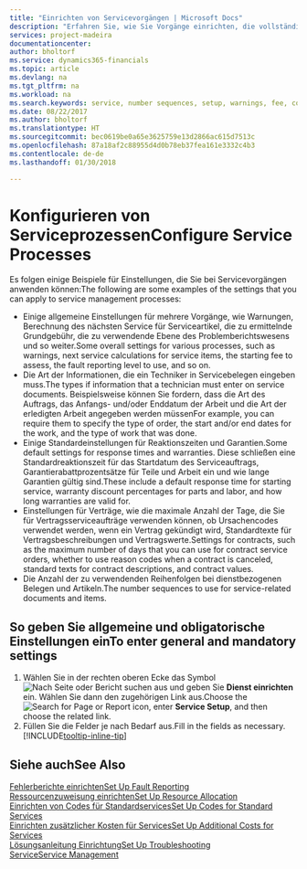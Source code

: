 ```yaml
---
title: "Einrichten von Servicevorgängen | Microsoft Docs"
description: "Erfahren Sie, wie Sie Vorgänge einrichten, die vollständige Zufriedenheit Ihrer Debitoren mit Ihrem Kundendienst sicherzustellen."
services: project-madeira
documentationcenter: 
author: bholtorf
ms.service: dynamics365-financials
ms.topic: article
ms.devlang: na
ms.tgt_pltfrm: na
ms.workload: na
ms.search.keywords: service, number sequences, setup, warnings, fee, contracts, warranties
ms.date: 08/22/2017
ms.author: bholtorf
ms.translationtype: HT
ms.sourcegitcommit: bec0619be0a65e3625759e13d2866ac615d7513c
ms.openlocfilehash: 87a18af2c88955d4d0b78eb37fea161e3332c4b3
ms.contentlocale: de-de
ms.lasthandoff: 01/30/2018

---
```

# <a name="configure-service-processes"></a><span data-ttu-id="82f20-103">Konfigurieren von Serviceprozessen</span><span class="sxs-lookup"><span data-stu-id="82f20-103">Configure Service Processes</span></span>
<span data-ttu-id="82f20-104">Es folgen einige Beispiele für Einstellungen, die Sie bei Servicevorgängen anwenden können:</span><span class="sxs-lookup"><span data-stu-id="82f20-104">The following are some examples of the settings that you can apply to service management processes:</span></span>  
  
* <span data-ttu-id="82f20-105">Einige allgemeine Einstellungen für mehrere Vorgänge, wie Warnungen, Berechnung des nächsten Service für Serviceartikel, die zu ermittelnde Grundgebühr, die zu verwendende Ebene des Problemberichtswesens und so weiter.</span><span class="sxs-lookup"><span data-stu-id="82f20-105">Some overall settings for various processes, such as warnings, next service calculations for service items, the starting fee to assess, the fault reporting level to use, and so on.</span></span>  
* <span data-ttu-id="82f20-106">Die Art der Informationen, die ein Techniker in Servicebelegen eingeben muss.</span><span class="sxs-lookup"><span data-stu-id="82f20-106">The types if information that a technician must enter on service documents.</span></span> <span data-ttu-id="82f20-107">Beispielsweise können Sie fordern, dass die Art des Auftrags, das Anfangs- und/oder Enddatum der Arbeit und die Art der erledigten Arbeit angegeben werden müssen</span><span class="sxs-lookup"><span data-stu-id="82f20-107">For example, you can require them to specify the type of order, the start and/or end dates for the work, and the type of work that was done.</span></span>  
* <span data-ttu-id="82f20-108">Einige Standardeinstellungen für Reaktionszeiten und Garantien.</span><span class="sxs-lookup"><span data-stu-id="82f20-108">Some default settings for response times and warranties.</span></span> <span data-ttu-id="82f20-109">Diese schließen eine Standardreaktionszeit für das Startdatum des Serviceauftrags, Garantierabattprozentsätze für Teile und Arbeit ein und wie lange Garantien gültig sind.</span><span class="sxs-lookup"><span data-stu-id="82f20-109">These include a default response time for starting service, warranty discount percentages for parts and labor, and how long warranties are valid for.</span></span>  
* <span data-ttu-id="82f20-110">Einstellungen für Verträge, wie die maximale Anzahl der Tage, die Sie für Vertragsserviceaufträge verwenden können, ob Ursachencodes verwendet werden, wenn ein Vertrag gekündigt wird, Standardtexte für Vertragsbeschreibungen und Vertragswerte.</span><span class="sxs-lookup"><span data-stu-id="82f20-110">Settings for contracts, such as the maximum number of days that you can use for contract service orders, whether to use reason codes when a contract is canceled, standard texts for contract descriptions, and contract values.</span></span>  
* <span data-ttu-id="82f20-111">Die Anzahl der zu verwendenden Reihenfolgen bei dienstbezogenen Belegen und Artikeln.</span><span class="sxs-lookup"><span data-stu-id="82f20-111">The number sequences to use for service-related documents and items.</span></span>  

## <a name="to-enter-general-and-mandatory-settings"></a><span data-ttu-id="82f20-112">So geben Sie allgemeine und obligatorische Einstellungen ein</span><span class="sxs-lookup"><span data-stu-id="82f20-112">To enter general and mandatory settings</span></span>
1. <span data-ttu-id="82f20-113">Wählen Sie in der rechten oberen Ecke das Symbol ![Nach Seite oder Bericht suchen](media/ui-search/search_small.png "Nach Seite oder Bericht suchen") aus und geben Sie **Dienst einrichten** ein. Wählen Sie dann den zugehörigen Link aus.</span><span class="sxs-lookup"><span data-stu-id="82f20-113">Choose the ![Search for Page or Report](media/ui-search/search_small.png "Search for Page or Report icon") icon, enter **Service Setup**, and then choose the related link.</span></span>
2. <span data-ttu-id="82f20-114">Füllen Sie die Felder je nach Bedarf aus.</span><span class="sxs-lookup"><span data-stu-id="82f20-114">Fill in the fields as necessary.</span></span> [!INCLUDE[tooltip-inline-tip](includes/tooltip-inline-tip_md.md)]  

## <a name="see-also"></a><span data-ttu-id="82f20-115">Siehe auch</span><span class="sxs-lookup"><span data-stu-id="82f20-115">See Also</span></span>  
[<span data-ttu-id="82f20-116">Fehlerberichte einrichten</span><span class="sxs-lookup"><span data-stu-id="82f20-116">Set Up Fault Reporting</span></span>](service-how-setup-fault-reporting.md)  
[<span data-ttu-id="82f20-117">Ressourcenzuweisung einrichten</span><span class="sxs-lookup"><span data-stu-id="82f20-117">Set Up Resource Allocation</span></span>](service-how-setup-resource-allocation.md)  
[<span data-ttu-id="82f20-118">Einrichten von Codes für Standardservices</span><span class="sxs-lookup"><span data-stu-id="82f20-118">Set Up Codes for Standard Services</span></span>](service-how-setup-service-coding.md)  
[<span data-ttu-id="82f20-119">Einrichten zusätzlicher Kosten für Services</span><span class="sxs-lookup"><span data-stu-id="82f20-119">Set Up Additional Costs for Services</span></span>](service-how-setup-service-costs-pricing.md)  
[<span data-ttu-id="82f20-120">Lösungsanleitung Einrichtung</span><span class="sxs-lookup"><span data-stu-id="82f20-120">Set Up Troubleshooting</span></span>](service-how-setup-troubleshooting.md)  
[<span data-ttu-id="82f20-121">Service</span><span class="sxs-lookup"><span data-stu-id="82f20-121">Service Management</span></span>](service-service.md)  

